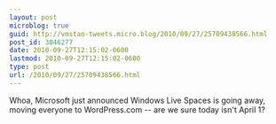 ```yaml
---
layout: post
microblog: true
guid: http://vmstan-tweets.micro.blog/2010/09/27/25709438566.html
post_id: 3046277
date: 2010-09-27T12:15:02-0600
lastmod: 2010-09-27T12:15:02-0600
type: post
url: /2010/09/27/25709438566.html
---
```

Whoa, Microsoft just announced Windows Live Spaces is going away, moving everyone to WordPress.com -- are we sure today isn't April 1?
